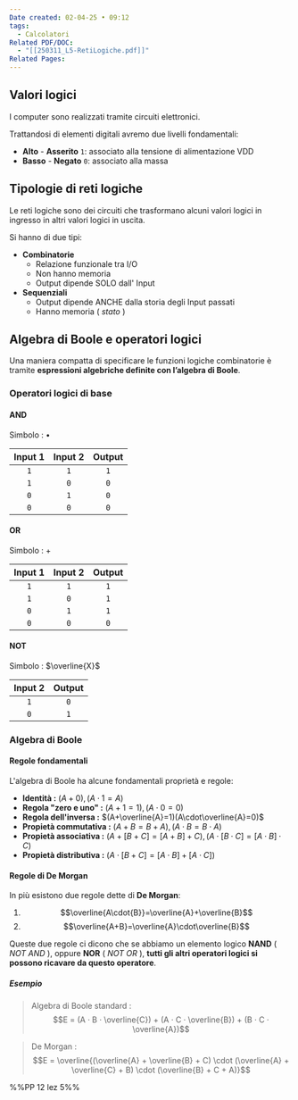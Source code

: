 ```yaml
---
Date created: 02-04-25 • 09:12
tags:
  - Calcolatori
Related PDF/DOC:
  - "[[250311_L5-RetiLogiche.pdf]]"
Related Pages:
---
```

## Valori logici
I computer sono realizzati tramite circuiti elettronici.

Trattandosi di elementi digitali avremo due livelli fondamentali: 
- **Alto** - **Asserito** `1`: associato alla tensione di alimentazione VDD 
- **Basso** - **Negato** `0`: associato alla massa

## Tipologie di reti logiche
Le reti logiche sono dei circuiti che trasformano alcuni valori logici in ingresso in altri valori logici in uscita.

Si hanno di due tipi:
- **Combinatorie**
	- Relazione funzionale tra I/O
	- Non hanno memoria
	- Output dipende SOLO dall' Input
- **Sequenziali**
	- Output dipende ANCHE dalla storia degli Input passati
	- Hanno memoria ( *stato* ) 

## Algebra di Boole e operatori logici
Una maniera compatta di specificare le funzioni logiche combinatorie è tramite **espressioni algebriche definite con l’algebra di Boole**.

### Operatori logici di base
#### AND
Simbolo : •

| Input 1 | Input 2 | Output |
| :-----: | :-----: | :----: |
|    `1`    |    `1`    |   `1`    |
|    `1`    |    `0`    |   `0`    |
|    `0`    |    `1`    |   `0`    |
|    `0`    |    `0`    |   `0`    |
#### OR
Simbolo : +

| Input 1 | Input 2 | Output |
| :-----: | :-----: | :----: |
|   `1`   |   `1`   |  `1`   |
|   `1`   |   `0`   |  `1`   |
|   `0`   |   `1`   |  `1`   |
|   `0`   |   `0`   |  `0`   |
#### NOT
Simbolo : $\overline{X}$

| Input 2 | Output |
| :-----: | :----: |
|   `1`   |  `0`   |
|   `0`   |  `1`   |

### Algebra di Boole
#### Regole fondamentali
L'algebra di Boole ha alcune fondamentali proprietà e regole:
- **Identità :** $(A+0),(A\cdot1=A)$
- **Regola "zero e uno" :** $(A+1=1),(A\cdot0=0)$
- **Regola dell'inversa :** $(A+\overline{A}=1)(A\cdot\overline{A}=0)$
- **Propietà commutativa :** $(A+B=B+A),(A\cdot{B}=B\cdot{A})$ 
- **Propietà associativa :** $(A+[B+C]=[A+B]+C),(A\cdot[B\cdot{C}]=[A\cdot{B}]\cdot{C})$
- **Propietà distributiva :** $(A\cdot[B+C]=[A\cdot{B}]+[A\cdot{C}])$

#### Regole di De Morgan
In più esistono due regole dette di **De Morgan**:

1. $$\overline{A\cdot{B}}=\overline{A}+\overline{B}$$
2. $$\overline{A+B}=\overline{A}\cdot\overline{B}$$

Queste due regole ci dicono che se abbiamo un elemento logico **NAND** ( *NOT AND* ), oppure **NOR** ( *NOT OR* ), **tutti gli altri operatori logici si possono ricavare da questo operatore**.

##### Esempio
>Algebra di Boole standard :
>$$E = (A · B · \overline{C}) + (A · C · \overline{B}) + (B · C · \overline{A})$$

>De Morgan : 
>$$E = \overline{(\overline{A} + \overline{B} + C) \cdot (\overline{A} + \overline{C} + B) \cdot (\overline{B} + C + A)}$$

%%PP 12 lez 5%%
